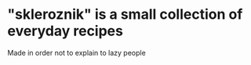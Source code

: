 # "skleroznik" is a small collection of everyday recipes

Made in order not to explain to lazy people

